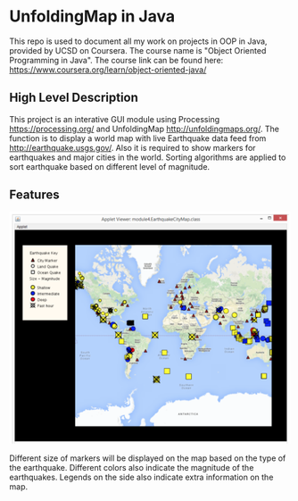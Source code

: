 # UnfoldingMap in Java
This repo is used to document all my work on projects in OOP in Java, provided by UCSD on Coursera. The course name is "Object Oriented Programming in Java".
The course link can be found here: https://www.coursera.org/learn/object-oriented-java/

## High Level Description
This project is an interative GUI module using Processing https://processing.org/ and UnfoldingMap http://unfoldingmaps.org/.
The function is to display a world map with live Earthquake data feed from  http://earthquake.usgs.gov/.
Also it is required to show markers for earthquakes and major cities in the world. Sorting algorithms are applied to sort earthquake based on different level of magnitude.

## Features

![alt text](Markers.png)

Different size of markers will be displayed on the map based on the type of the earthquake. Different colors also indicate the magnitude of the earthquakes. Legends on the side also indicate extra information on the map.
